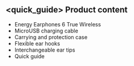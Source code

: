 ## <quick_guide> Product content

* Energy Earphones 6 True Wireless
* MicroUSB charging cable
* Carrying and protection case 
* Flexible ear hooks
* Interchangeable ear tips
* Quick guide

